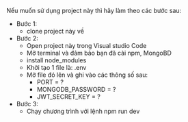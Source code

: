Nếu muốn sử dụng project này thì hãy làm theo các bước sau:
- Bước 1: 
    + clone project này về
- Bước 2:
    + Open project này trong Visual studio Code
    + Mở terminal và đảm bảo bạn đã cài npm, MongoBD
    + install node_modules
    + Khởi tạo 1 file là: .env
    + Mở file đó lên và ghi vào các thông số sau:
        + PORT = ?
        + MONGODB_PASSWORD = ?
        + JWT_SECRET_KEY = ?
- Bước 3:
    + Chạy chương trình với lệnh npm run dev
    
